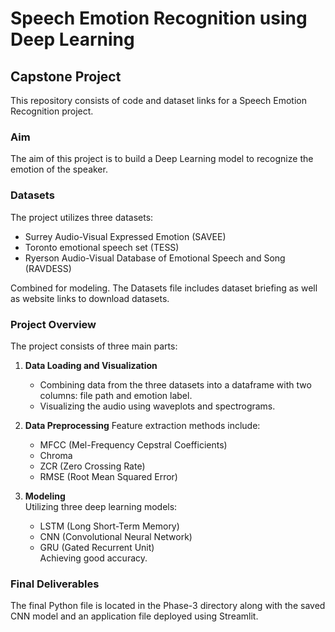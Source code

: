 # Speech Emotion Recognition using Deep Learning

## Capstone Project

This repository consists of code and dataset links for a Speech Emotion Recognition project.

### Aim
The aim of this project is to build a Deep Learning model to recognize the emotion of the speaker.

### Datasets
The project utilizes three datasets:
- Surrey Audio-Visual Expressed Emotion (SAVEE)
- Toronto emotional speech set (TESS)
- Ryerson Audio-Visual Database of Emotional Speech and Song (RAVDESS)

Combined for modeling. The Datasets file includes dataset briefing as well as website links to download datasets.

### Project Overview
The project consists of three main parts:

1. **Data Loading and Visualization**
   - Combining data from the three datasets into a dataframe with two columns: file path and emotion label.
   - Visualizing the audio using waveplots and spectrograms.

2. **Data Preprocessing**
   Feature extraction methods include:
     - MFCC (Mel-Frequency Cepstral Coefficients)
     - Chroma
     - ZCR (Zero Crossing Rate)
     - RMSE (Root Mean Squared Error)

3. **Modeling**  
   Utilizing three deep learning models:
     - LSTM (Long Short-Term Memory)
     - CNN (Convolutional Neural Network)
     - GRU (Gated Recurrent Unit)  
   Achieving good accuracy.

### Final Deliverables
The final Python file is located in the Phase-3 directory along with the saved CNN model and an application file deployed using Streamlit.

